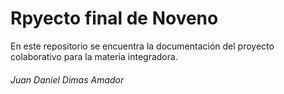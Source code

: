 # Rpyecto final de Noveno 

En este repositorio se encuentra la documentación del proyecto colaborativo para la materia integradora.


###### Juan Daniel Dimas Amador

